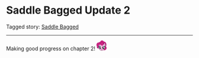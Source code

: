 # Saddle Bagged Update 2

Tagged story: [Saddle Bagged](https://www.fimfiction.net/story/417037/saddle-bagged)

***

Making good progress on chapter 2! ![:pinkiesmile:](../../../ponies/emotes/pinkiesmile.png)

